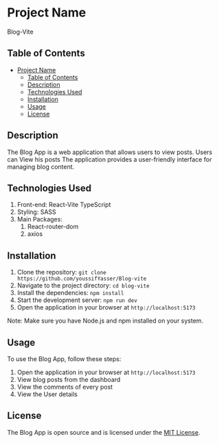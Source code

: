 # Project Name

Blog-Vite

## Table of Contents

- [Project Name](#project-name)
  - [Table of Contents](#table-of-contents)
  - [Description](#description)
  - [Technologies Used](#technologies-used)
  - [Installation](#installation)
  - [Usage](#usage)
  - [License](#license)

## Description

The Blog App is a web application that allows users to view posts. Users can View his posts The application provides a user-friendly interface for managing blog content.

## Technologies Used

1. Front-end: React-Vite TypeScript
2. Styling: SASS
3. Main Packages:
   1. React-router-dom
   2. axios

## Installation

1. Clone the repository: `git clone https://github.com/youssifYasser/Blog-vite`
2. Navigate to the project directory: `cd blog-vite`
3. Install the dependencies: `npm install`
4. Start the development server: `npm run dev`
5. Open the application in your browser at `http://localhost:5173`

Note: Make sure you have Node.js and npm installed on your system.

## Usage

To use the Blog App, follow these steps:

1. Open the application in your browser at `http://localhost:5173`
2. View blog posts from the dashboard
3. View the comments of every post
4. View the User details

## License

The Blog App is open source and is licensed under the [MIT License](https://opensource.org/licenses/MIT).
